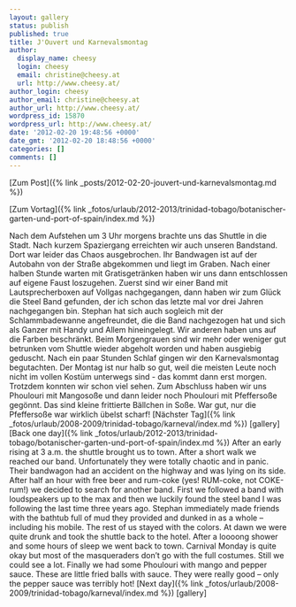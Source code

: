 ```yaml
---
layout: gallery
status: publish
published: true
title: J'Ouvert und Karnevalsmontag
author:
  display_name: cheesy
  login: cheesy
  email: christine@cheesy.at
  url: http://www.cheesy.at/
author_login: cheesy
author_email: christine@cheesy.at
author_url: http://www.cheesy.at/
wordpress_id: 15870
wordpress_url: http://www.cheesy.at/
date: '2012-02-20 19:48:56 +0000'
date_gmt: '2012-02-20 18:48:56 +0000'
categories: []
comments: []
---
```


[Zum Post]({% link _posts/2012-02-20-jouvert-und-karnevalsmontag.md %})
<!--:de-->[Zum Vortag]({% link _fotos/urlaub/2012-2013/trinidad-tobago/botanischer-garten-und-port-of-spain/index.md %})
Nach dem Aufstehen um 3 Uhr morgens brachte uns das Shuttle in die Stadt. Nach kurzem Spaziergang erreichten wir auch unseren Bandstand. Dort war leider das Chaos ausgebrochen. Ihr Bandwagen ist auf der Autobahn von der Straße abgekommen und liegt im Graben. Nach einer halben Stunde warten mit Gratisgetränken haben wir uns dann entschlossen auf eigene Faust loszugehen. Zuerst sind wir einer Band mit Lautsprecherboxen auf Vollgas nachgegangen, dann haben wir zum Glück die Steel Band gefunden, der ich schon das letzte mal vor drei Jahren nachgegangen bin. Stephan hat sich auch sogleich mit der Schlammbadewanne angefreundet, die die Band nachgezogen hat und sich als Ganzer mit Handy und Allem hineingelegt. Wir anderen haben uns auf die Farben beschränkt.
Beim Morgengrauen sind wir mehr oder weniger gut betrunken vom Shuttle wieder abgeholt worden und haben ausgiebig geduscht. Nach ein paar Stunden Schlaf gingen wir den Karnevalsmontag begutachten. Der Montag ist nur halb so gut, weil die meisten Leute noch nicht im vollen Kostüm unterwegs sind - das kommt dann erst morgen. Trotzdem konnten wir schon viel sehen.
Zum Abschluss haben wir uns Phoulouri mit Mangosoße und dann leider noch Phoulouri mit Pfeffersoße gegönnt. Das sind kleine frittierte Bällchen in Soße. War gut, nur die Pfeffersoße war wirklich übelst scharf!
[Nächster Tag]({% link _fotos/urlaub/2008-2009/trinidad-tobago/karneval/index.md %})
[gallery]<!--:--><!--:en-->[Back one day]({% link _fotos/urlaub/2012-2013/trinidad-tobago/botanischer-garten-und-port-of-spain/index.md %})
After an early rising at 3 a.m. the shuttle brought us to town. After a short walk we reached our band. Unfortunately they were totally chaotic and in panic. Their bandwagon had an accident on the highway and was lying on its side. After half an hour with free beer and rum-coke (yes! RUM-coke, not COKE-rum!) we decided to search for another band. First we followed a band with loudspeakers up to the max and then we luckily found the steel band I was following the last time three years ago. Stephan immediately made friends with the bathtub full of mud they provided and dunked in as a whole – including his mobile. The rest of us stayed with the colors.
At dawn we were quite drunk and took the shuttle back to the hotel. After a loooong shower and some hours of sleep we went back to town. Carnival Monday is quite okay but most of the masqueraders don’t go with the full costumes. Still we could see a lot.
Finally we had some Phoulouri with mango and pepper sauce. These are little fried balls with sauce. They were really good – only the pepper sauce was terribly hot!
[Next day]({% link _fotos/urlaub/2008-2009/trinidad-tobago/karneval/index.md %})
[gallery]
<!--:-->
